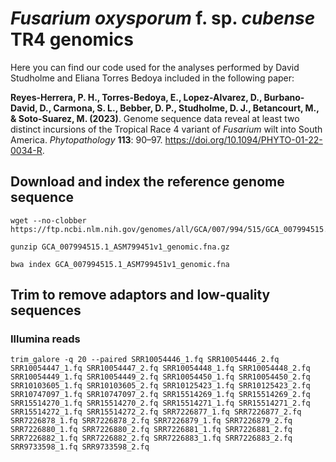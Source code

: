 # *Fusarium oxysporum* f. sp. *cubense* TR4 genomics
Here you can find our code used for the analyses performed by David Studholme and Eliana Torres Bedoya included in the following paper:

**Reyes-Herrera, P. H., Torres-Bedoya, E., Lopez-Alvarez, D., Burbano-David, D., Carmona, S. L., Bebber, D. P., Studholme, D. J., Betancourt, M., & Soto-Suarez, M.
(2023)**.
Genome sequence data reveal at least two distinct incursions of the Tropical Race 4 variant of *Fusarium* wilt into South America.
*Phytopathology* **113**: 90–97.
https://doi.org/10.1094/PHYTO-01-22-0034-R.

## Download and index the reference genome sequence
```
wget --no-clobber https://ftp.ncbi.nlm.nih.gov/genomes/all/GCA/007/994/515/GCA_007994515.1_ASM799451v1/GCA_007994515.1_ASM799451v1_genomic.fna.gz

gunzip GCA_007994515.1_ASM799451v1_genomic.fna.gz

bwa index GCA_007994515.1_ASM799451v1_genomic.fna
```

## Trim to remove adaptors and low-quality sequences
### Illumina reads
```
trim_galore -q 20 --paired SRR10054446_1.fq SRR10054446_2.fq SRR10054447_1.fq SRR10054447_2.fq SRR10054448_1.fq SRR10054448_2.fq SRR10054449_1.fq SRR10054449_2.fq SRR10054450_1.fq SRR10054450_2.fq SRR10103605_1.fq SRR10103605_2.fq SRR10125423_1.fq SRR10125423_2.fq SRR10747097_1.fq SRR10747097_2.fq SRR15514269_1.fq SRR15514269_2.fq SRR15514270_1.fq SRR15514270_2.fq SRR15514271_1.fq SRR15514271_2.fq SRR15514272_1.fq SRR15514272_2.fq SRR7226877_1.fq SRR7226877_2.fq SRR7226878_1.fq SRR7226878_2.fq SRR7226879_1.fq SRR7226879_2.fq SRR7226880_1.fq SRR7226880_2.fq SRR7226881_1.fq SRR7226881_2.fq SRR7226882_1.fq SRR7226882_2.fq SRR7226883_1.fq SRR7226883_2.fq SRR9733598_1.fq SRR9733598_2.fq
```
